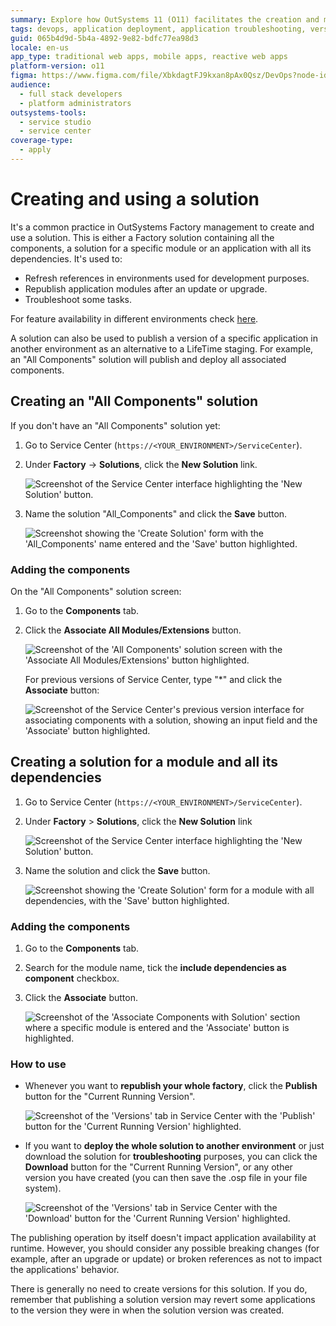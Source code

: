 ```yaml
---
summary: Explore how OutSystems 11 (O11) facilitates the creation and management of solutions for efficient application deployment and troubleshooting.
tags: devops, application deployment, application troubleshooting, version management, environment configuration
guid: 065b4d9d-5b4a-4892-9e82-bdfc77ea98d3
locale: en-us
app_type: traditional web apps, mobile apps, reactive web apps
platform-version: o11
figma: https://www.figma.com/file/XbkdagtFJ9kxan8pAx0Qsz/DevOps?node-id=1542:366
audience:
  - full stack developers
  - platform administrators
outsystems-tools:
  - service studio
  - service center
coverage-type:
  - apply
---
```


# Creating and using a solution

It's a common practice in OutSystems Factory management to create and use a solution. This is either a Factory solution containing all the components, a solution for a specific module or an application with all its dependencies. It's used to:

* Refresh references in environments used for development purposes.
* Republish application modules after an update or upgrade.
* Troubleshoot some tasks.

For feature availability in different environments check [here]( https://success.outsystems.com/Documentation/11/Setup_and_maintain_your_OutSystems_infrastructure/Setting_Up_OutSystems/Configure_your_OutSystems_environment#feature-availability-for-different-purposes).

A solution can also be used to publish a version of a specific application in another environment as an alternative to a LifeTime staging. For example, an "All Components" solution will publish and deploy all associated components.

## Creating an "All Components" solution

If you don't have an "All Components" solution yet:

1. Go to Service Center (`https://<YOUR_ENVIRONMENT>/ServiceCenter`).

1. Under **Factory** -> **Solutions**, click the **New Solution** link.

    ![Screenshot of the Service Center interface highlighting the 'New Solution' button.](images/servicecenter-new-solution.png "Service Center New Solution Button")

1. Name the solution "All_Components" and click the **Save** button.

    ![Screenshot showing the 'Create Solution' form with the 'All_Components' name entered and the 'Save' button highlighted.](images/servicecenter-create-solution.png "Service Center Create Solution Form")

### Adding the components

On the "All Components" solution screen:

1. Go to the **Components** tab.

1. Click the **Associate All Modules/Extensions** button.

    ![Screenshot of the 'All Components' solution screen with the 'Associate All Modules/Extensions' button highlighted.](images/servicecenter-solution-associate-modules.png "Service Center Associate All Modules Button")

    For previous versions of Service Center, type "*" and click the **Associate** button:

    ![Screenshot of the Service Center's previous version interface for associating components with a solution, showing an input field and the 'Associate' button highlighted.](images/servicecenter-solution-associate-modules-previous-version.png "Service Center Associate Components with Solution")

## Creating a solution for a module and all its dependencies

1. Go to Service Center (`https://<YOUR_ENVIRONMENT>/ServiceCenter`).
1. Under **Factory** > **Solutions**, click the **New Solution** link

    ![Screenshot of the Service Center interface highlighting the 'New Solution' button.](images/servicecenter-new-solution.png "Service Center New Solution Button")

1. Name the solution and click the **Save** button.

    ![Screenshot showing the 'Create Solution' form for a module with all dependencies, with the 'Save' button highlighted.](images/servicecenter-create-solution-all-dependencies.png "Service Center Create Solution for Module with Dependencies")

### Adding the components

1. Go to the **Components** tab.
1. Search for the module name, tick the **include dependencies as component** checkbox.
1. Click the **Associate** button.

    ![Screenshot of the 'Associate Components with Solution' section where a specific module is entered and the 'Associate' button is highlighted.](images/serviceceneter-solution-module.png "Service Center Associate Module with Solution")

### How to use

* Whenever you want to **republish your whole factory**, click the **Publish** button for the "Current Running Version".

    ![Screenshot of the 'Versions' tab in Service Center with the 'Publish' button for the 'Current Running Version' highlighted.](images/servicecenter-solution-publish.png "Service Center Publish Solution Button")

* If you want to **deploy the whole solution to another environment** or just download the solution for **troubleshooting** purposes, you can click the **Download** button for the "Current Running Version", or any other version you have created (you can then save the .osp file in your file system).

    ![Screenshot of the 'Versions' tab in Service Center with the 'Download' button for the 'Current Running Version' highlighted.](images/servicecenter-solution-download.png "Service Center Download Solution Button")  

The publishing operation by itself doesn't impact application availability at runtime. However, you should consider any possible breaking changes (for example, after an upgrade or update) or broken references as not to impact the applications' behavior.

<div class="info" markdown="1">

There is generally no need to create versions for this solution. If you do, remember that publishing a solution version may revert some applications to the version they were in when the solution version was created.
</div>
